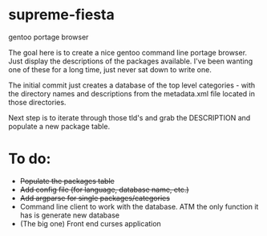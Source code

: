# supreme-fiesta
gentoo portage browser

The goal here is to create a nice gentoo command line portage browser. Just display the descriptions of the packages available. I've been wanting one of these for a long time, just never sat down to write one.

The initial commit just creates a database of the top level categories - with the directory names and descriptions from the metadata.xml file located in those directories.

Next step is to iterate through those tld's and grab the DESCRIPTION and populate a new package table.

# To do: 
* ~~Populate the packages table~~
* ~~Add config file (for language, database name, etc.)~~
* ~~Add argparse for single packages/categories~~
* Command line client to work with the database. ATM the only function it has is generate new database
* (The big one) Front end curses application

 
